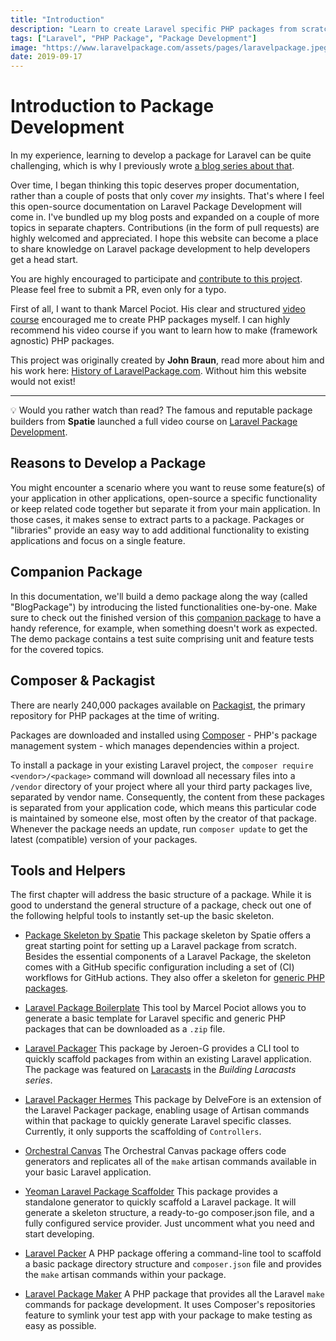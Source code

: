 ```yaml
---
title: "Introduction"
description: "Learn to create Laravel specific PHP packages from scratch, following this open documentation. Contributions are welcomed."
tags: ["Laravel", "PHP Package", "Package Development"]
image: "https://www.laravelpackage.com/assets/pages/laravelpackage.jpeg"
date: 2019-09-17
---
```


# Introduction to Package Development

In my experience, learning to develop a package for Laravel can be quite challenging, which is why I previously wrote [a blog series about that](https://johnbraun.blog/posts/creating-a-laravel-package-1).

Over time, I began thinking this topic deserves proper documentation, rather than a couple of posts that only cover _my_ insights. That's where I feel this open-source documentation on Laravel Package Development will come in. I've bundled up my blog posts and expanded on a couple of more topics in separate chapters. Contributions (in the form of pull requests) are highly welcomed and appreciated. I hope this website can become a place to share knowledge on Laravel package development to help developers get a head start.

You are highly encouraged to participate and [contribute to this project](https://github.com/PackagePages/LaravelPackage.com). Please feel free to submit a PR, even only for a typo.

First of all, I want to thank Marcel Pociot. His clear and structured [video course](https://phppackagedevelopment.com/) encouraged me to create PHP packages myself. I can highly recommend his video course if you want to learn how to make (framework agnostic) PHP packages.

This project was originally created by **John Braun**, read more about him and his work here: [History of LaravelPackage.com](/history/#original-creator). 
Without him this website would not exist!

---

💡 Would you rather watch than read? The famous and reputable package builders from **Spatie** launched a full video course on [Laravel Package Development](https://laravelpackage.training).

## Reasons to Develop a Package

You might encounter a scenario where you want to reuse some feature(s) of your application in other applications, open-source a specific functionality or keep related code together but separate it from your main application. In those cases, it makes sense to extract parts to a package. Packages or "libraries" provide an easy way to add additional functionality to existing applications and focus on a single feature.

## Companion Package

In this documentation, we'll build a demo package along the way (called "BlogPackage") by introducing the listed functionalities one-by-one. Make sure to check out the finished version of this [companion package](https://github.com/Jhnbrn90/BlogPackage) to have a handy reference, for example, when something doesn't work as expected. The demo package contains a test suite comprising unit and feature tests for the covered topics.

## Composer & Packagist

There are nearly 240,000 packages available on [Packagist](https://packagist.org/), the primary repository for PHP packages at the time of writing.

Packages are downloaded and installed using [Composer](https://getcomposer.org/) - PHP's package management system - which manages dependencies within a project.

To install a package in your existing Laravel project, the `composer require <vendor>/<package>` command will download all necessary files into a `/vendor` directory of your project where all your third party packages live, separated by vendor name. Consequently, the content from these packages is separated from your application code, which means this particular code is maintained by someone else, most often by the creator of that package. Whenever the package needs an update, run `composer update` to get the latest (compatible) version of your packages.

## Tools and Helpers

The first chapter will address the basic structure of a package. While it is good to understand the general structure of a package, check out one of the following helpful tools to instantly set-up the basic skeleton.

- [Package Skeleton by Spatie](https://github.com/spatie/package-skeleton-laravel)
  This package skeleton by Spatie offers a great starting point for setting up a Laravel package from scratch. Besides the essential components of a Laravel Package, the skeleton comes with a GitHub specific configuration including a set of (CI) workflows for GitHub actions. They also offer a skeleton for [generic PHP packages](https://github.com/spatie/package-skeleton-php).

- [Laravel Package Boilerplate](https://laravelpackageboilerplate.com/)
  This tool by Marcel Pociot allows you to generate a basic template for Laravel specific and generic PHP packages that can be downloaded as a `.zip` file.

- [Laravel Packager](https://github.com/Jeroen-G/laravel-packager)
  This package by Jeroen-G provides a CLI tool to quickly scaffold packages from within an existing Laravel application. The package was featured on [Laracasts](https://laracasts.com/series/building-laracasts/episodes/3) in the _Building Laracasts series_.

- [Laravel Packager Hermes](https://github.com/DelveFore/laravel-packager-hermes)
  This package by DelveFore is an extension of the Laravel Packager package, enabling usage of Artisan commands within that package to quickly generate Laravel specific classes. Currently, it only supports the scaffolding of `Controllers`.

- [Orchestral Canvas](https://github.com/orchestral/canvas)
  The Orchestral Canvas package offers code generators and replicates all of the `make` artisan commands available in your basic Laravel application.

- [Yeoman Laravel Package Scaffolder](https://github.com/verschuur/generator-laravel-package-scaffolder)
  This package provides a standalone generator to quickly scaffold a Laravel package. It will generate a skeleton structure, a ready-to-go composer.json file, and a fully configured service provider. Just uncomment what you need and start developing.

- [Laravel Packer](https://github.com/bitfumes/laravel-packer)
  A PHP package offering a command-line tool to scaffold a basic package directory structure and `composer.json` file and provides the `make` artisan commands within your package.

- [Laravel Package Maker](https://github.com/naoray/laravel-package-maker)
  A PHP package that provides all the Laravel `make` commands for package development. It uses Composer's repositories feature to symlink your test app with your package to make testing as easy as possible.
